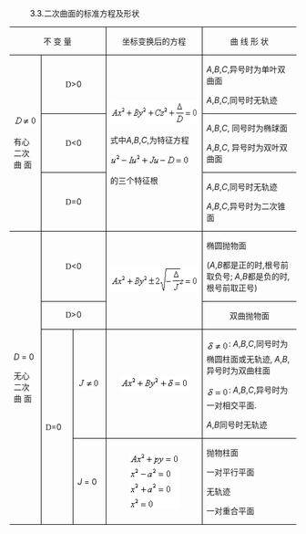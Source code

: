 <div class=Section1>
<p class=MsoNormal style='margin-left:36.0pt;text-indent:-9.0pt'><span
lang=EN-US style='color:black'>3.</span><span lang=EN-US style='color:black'>3.</span><span
lang=ZH-CN style='font-family:宋体_GB2312'>二次曲面的标准方程及形状</span></p>
<table class=MsoNormalTable border=1 cellspacing=0 cellpadding=0
 style='border-collapse:collapse;border:none'>
 <tr>
  <td width=163 colspan=3 valign=top style='width:122.4pt;border:none;
  border-top:solid windowtext 1.0pt;padding:0mm 5.4pt 0mm 5.4pt'>
  <p class=MsoNormal align=center style='text-align:center'><span lang=ZH-CN
  style='font-family:宋体_GB2312'>不</span><span lang=ZH-CN> </span><span
  lang=ZH-CN style='font-family:宋体_GB2312'>变</span><span lang=ZH-CN> </span><span
  lang=ZH-CN style='font-family:宋体_GB2312'>量</span></p>
  </td>
  <td width=216 valign=top style='width:162.0pt;border-top:solid windowtext 1.0pt;
  border-left:solid windowtext 1.0pt;border-bottom:none;border-right:none;
  padding:0mm 5.4pt 0mm 5.4pt'>
  <p class=MsoNormal align=center style='text-align:center'><span lang=ZH-CN
  style='font-family:宋体_GB2312'>坐标变换后的方程</span></p>
  </td>
  <td width=211 valign=top style='width:158.4pt;border:solid windowtext 1.0pt;
  border-right:none;padding:0mm 5.4pt 0mm 5.4pt'>
  <p class=MsoNormal align=center style='text-align:center'><span lang=ZH-CN
  style='font-family:宋体_GB2312'>曲</span><span lang=ZH-CN> </span><span
  lang=ZH-CN style='font-family:宋体_GB2312'>线</span><span lang=ZH-CN> </span><span
  lang=ZH-CN style='font-family:宋体_GB2312'>形</span><span lang=ZH-CN> </span><span
  lang=ZH-CN style='font-family:宋体_GB2312'>状</span></p>
  </td>
 </tr>
 <tr style='height:20.5pt'>
  <td width=55 rowspan=3 style='width:41.4pt;border:none;border-top:solid windowtext 1.0pt;
  padding:0mm 5.4pt 0mm 5.4pt;height:20.5pt'>
  <p class=MsoNormal><sub><span lang=EN-US><img width=41 height=17
  src="res/17e9d95da129bdd93c34fb6cc6aaaa52_5582_files/image002.gif" u1:shapes="_x0000_i1025"></span></sub></p>
  <p class=MsoNormal><span lang=ZH-CN style='font-family:宋体_GB2312'>有心二次曲</span><span
  lang=ZH-CN> </span><span lang=ZH-CN style='font-family:宋体_GB2312'>面</span></p>
  </td>
  <td width=108 colspan=2 style='width:81.0pt;border:solid windowtext 1.0pt;
  padding:0mm 5.4pt 0mm 5.4pt;height:20.5pt'>
  <p class=MsoNormal align=center style='text-align:center'><span lang=EN-US
  style='font-family:Symbol'>D</span><span lang=EN-US>&gt;0</span></p>
  </td>
  <td width=216 rowspan=3 style='width:162.0pt;border:none;border-top:solid windowtext 1.0pt;
  padding:0mm 5.4pt 0mm 5.4pt;height:20.5pt'>
  <p class=MsoNormal><sub><span lang=EN-US><img width=165 height=41
  src="res/17e9d95da129bdd93c34fb6cc6aaaa52_5582_files/image004.gif" u1:shapes="_x0000_i1026"></span></sub></p>
  <p class=MsoNormal><span lang=ZH-CN style='font-family:宋体_GB2312'>式中</span><i><span
  lang=EN-US>A</span></i><span lang=EN-US>,<i>B</i>,<i>C</i>,</span><span
  lang=ZH-CN style='font-family:宋体_GB2312'>为特征方程</span></p>
  <p class=MsoNormal><sub><span lang=EN-US><img width=140 height=20
  src="res/17e9d95da129bdd93c34fb6cc6aaaa52_5582_files/image006.gif" u1:shapes="_x0000_i1027"></span></sub></p>
  <p class=MsoNormal><span lang=ZH-CN style='font-family:宋体_GB2312'>的三个特征根</span></p>
  </td>
  <td width=211 valign=top style='width:158.4pt;border-top:none;border-left:
  solid windowtext 1.0pt;border-bottom:solid windowtext 1.0pt;border-right:
  none;padding:0mm 5.4pt 0mm 5.4pt;height:20.5pt'>
  <p class=MsoNormal><i><span lang=EN-US>A</span></i><span lang=EN-US>,<i>B</i>,<i>C</i>,</span><span
  lang=ZH-CN style='font-family:宋体_GB2312'>异号时为单叶双曲面</span></p>
  <p class=MsoNormal><i><span lang=EN-US>A</span></i><span lang=EN-US>,<i>B</i>,<i>C</i>,</span><span
  lang=ZH-CN style='font-family:宋体_GB2312'>同号时无轨迹</span></p>
  </td>
 </tr>
 <tr style='height:20.5pt'>
  <td width=108 colspan=2 style='width:81.0pt;border:solid windowtext 1.0pt;
  border-top:none;padding:0mm 5.4pt 0mm 5.4pt;height:20.5pt'>
  <p class=MsoNormal align=center style='text-align:center'><span lang=EN-US
  style='font-family:Symbol'>D</span><span lang=EN-US>&lt;0</span></p>
  </td>
  <td width=211 valign=top style='width:158.4pt;border-top:none;border-left:
  solid windowtext 1.0pt;border-bottom:solid windowtext 1.0pt;border-right:
  none;padding:0mm 5.4pt 0mm 5.4pt;height:20.5pt'>
  <p class=MsoNormal><i><span lang=EN-US>A</span></i><span lang=EN-US>,<i>B</i>,<i>C</i>,
  </span><span lang=ZH-CN style='font-family:宋体_GB2312'>同号时为椭球面</span></p>
  <p class=MsoNormal><i><span lang=EN-US>A</span></i><span lang=EN-US>,<i>B</i>,<i>C</i>,
  </span><span lang=ZH-CN style='font-family:宋体_GB2312'>异号时为双叶双曲面</span></p>
  </td>
 </tr>
 <tr style='height:20.5pt'>
  <td width=108 colspan=2 style='width:81.0pt;border:solid windowtext 1.0pt;
  border-top:none;padding:0mm 5.4pt 0mm 5.4pt;height:20.5pt'>
  <p class=MsoNormal align=center style='text-align:center'><span lang=EN-US
  style='font-family:Symbol'>D</span><span lang=EN-US>=0</span></p>
  </td>
  <td width=211 valign=top style='width:158.4pt;border-top:none;border-left:
  solid windowtext 1.0pt;border-bottom:solid windowtext 1.0pt;border-right:
  none;padding:0mm 5.4pt 0mm 5.4pt;height:20.5pt'>
  <p class=MsoNormal><i><span lang=EN-US>A</span></i><span lang=EN-US>,<i>B</i>,<i>C</i>,</span><span
  lang=ZH-CN style='font-family:宋体_GB2312'>同号时无轨迹</span></p>
  <p class=MsoNormal><i><span lang=EN-US>A</span></i><span lang=EN-US>,<i>B</i>,<i>C</i>,</span><span
  lang=ZH-CN style='font-family:宋体_GB2312'>异号时为二次锥面</span></p>
  </td>
 </tr>
 <tr>
  <td width=55 rowspan=4 style='width:41.4pt;border-top:solid windowtext 1.0pt;
  border-left:none;border-bottom:solid windowtext 1.0pt;border-right:none;
  padding:0mm 5.4pt 0mm 5.4pt'>
  <p class=MsoNormal><i><span lang=EN-US>D </span></i><span lang=EN-US>= 0</span></p>
  <p class=MsoNormal><span lang=ZH-CN style='font-family:宋体_GB2312'>无心二次曲</span><span
  lang=ZH-CN> </span><span lang=ZH-CN style='font-family:宋体_GB2312'>面</span></p>
  </td>
  <td width=108 colspan=2 style='width:81.0pt;border:solid windowtext 1.0pt;
  border-top:none;padding:0mm 5.4pt 0mm 5.4pt'>
  <p class=MsoNormal align=center style='text-align:center'><span lang=EN-US
  style='font-family:Symbol'>D</span><span lang=EN-US>&lt;0</span></p>
  </td>
  <td width=216 rowspan=2 style='width:162.0pt;border:none;border-top:solid windowtext 1.0pt;
  padding:0mm 5.4pt 0mm 5.4pt'>
  <p class=MsoNormal><sub><span lang=EN-US><img width=163 height=47
  src="res/17e9d95da129bdd93c34fb6cc6aaaa52_5582_files/image008.gif" u1:shapes="_x0000_i1028"></span></sub></p>
  </td>
  <td width=211 valign=top style='width:158.4pt;border-top:none;border-left:
  solid windowtext 1.0pt;border-bottom:solid windowtext 1.0pt;border-right:
  none;padding:0mm 5.4pt 0mm 5.4pt'>
  <p class=MsoNormal><span lang=ZH-CN style='font-family:宋体_GB2312'>椭圆抛物面</span></p>
  <p class=MsoNormal><span lang=EN-US>(<i>A</i>,<i>B</i></span><span
  lang=ZH-CN style='font-family:宋体_GB2312'>都是正的时</span><span lang=EN-US>,</span><span
  lang=ZH-CN style='font-family:宋体_GB2312'>根号前取负号</span><span lang=EN-US>;<i> A</i>,<i>B</i></span><span
  lang=ZH-CN style='font-family:宋体_GB2312'>都是负的时</span><span lang=EN-US>,</span><span
  lang=ZH-CN style='font-family:宋体_GB2312'>根号前取正号</span><span lang=EN-US>)</span></p>
  </td>
 </tr>
 <tr>
  <td width=108 colspan=2 valign=top style='width:81.0pt;border:solid windowtext 1.0pt;
  border-top:none;padding:0mm 5.4pt 0mm 5.4pt'>
  <p class=MsoNormal align=center style='text-align:center'><span lang=EN-US
  style='font-family:Symbol'>D</span><span lang=EN-US>&gt;0</span></p>
  </td>
  <td width=211 valign=top style='width:158.4pt;border-top:none;border-left:
  solid windowtext 1.0pt;border-bottom:solid windowtext 1.0pt;border-right:
  none;padding:0mm 5.4pt 0mm 5.4pt'>
  <p class=MsoNormal align=center style='text-align:center'><span lang=ZH-CN
  style='font-family:宋体_GB2312'>双曲抛物面</span></p>
  </td>
 </tr>
 <tr style='height:40.55pt'>
  <td width=48 rowspan=2 style='width:36.0pt;border:solid windowtext 1.0pt;
  border-top:none;padding:0mm 5.4pt 0mm 5.4pt;height:40.55pt'>
  <p class=MsoNormal><span lang=EN-US style='font-family:Symbol'>D</span><span
  lang=EN-US>=0</span></p>
  </td>
  <td width=60 style='width:45.0pt;border-top:none;border-left:none;border-bottom:
  solid windowtext 1.0pt;border-right:solid windowtext 1.0pt;padding:0mm 5.4pt 0mm 5.4pt;
  height:40.55pt'>
  <p class=MsoNormal><sub><span lang=EN-US><img width=38 height=17
  src="res/17e9d95da129bdd93c34fb6cc6aaaa52_5582_files/image010.gif" u1:shapes="_x0000_i1033"></span></sub></p>
  </td>
  <td width=216 style='width:162.0pt;border-top:solid windowtext 1.0pt;
  border-left:none;border-bottom:solid windowtext 1.0pt;border-right:none;
  padding:0mm 5.4pt 0mm 5.4pt;height:40.55pt'>
  <p class=MsoNormal align=center style='text-align:center'><sub><span
  lang=EN-US><img width=120 height=24
  src="res/17e9d95da129bdd93c34fb6cc6aaaa52_5582_files/image012.gif" u1:shapes="_x0000_i1034"></span></sub></p>
  </td>
  <td width=211 valign=top style='width:158.4pt;border-top:none;border-left:
  solid windowtext 1.0pt;border-bottom:solid windowtext 1.0pt;border-right:
  none;padding:0mm 5.4pt 0mm 5.4pt;height:40.55pt'>
  <p class=MsoNormal><sub><span lang=EN-US><img width=39 height=21
  src="res/17e9d95da129bdd93c34fb6cc6aaaa52_5582_files/image014.gif" u1:shapes="_x0000_i1035"
  align=absmiddle></span></sub><span lang=EN-US>:<i> A</i>,<i>B</i>,<i>C</i>,</span><span
  lang=ZH-CN style='font-family:宋体_GB2312'>同号时为椭圆柱面或无轨迹</span><span lang=EN-US>,<i>
  A</i>,<i>B</i>,</span><span lang=ZH-CN style='font-family:宋体_GB2312'>异号时为双曲柱面</span></p>
  <p class=MsoNormal><sub><span lang=EN-US><img width=39 height=21
  src="res/17e9d95da129bdd93c34fb6cc6aaaa52_5582_files/image016.gif" u1:shapes="_x0000_i1036"
  align=absmiddle></span></sub><span lang=EN-US>:<i> A</i>,<i>B</i>,<i>C</i>,</span><span
  lang=ZH-CN style='font-family:宋体_GB2312'>异号时为一对相交平面</span><span lang=EN-US>.</span></p>
  <p class=MsoNormal><i><span lang=EN-US>A</span></i><span lang=EN-US>,<i>B</i></span><span
  lang=ZH-CN style='font-family:宋体_GB2312'>同号时无轨迹</span></p>
  </td>
 </tr>
 <tr style='height:55.6pt'>
  <td width=60 style='width:45.0pt;border-top:none;border-left:none;border-bottom:
  solid windowtext 1.0pt;border-right:solid windowtext 1.0pt;padding:0mm 5.4pt 0mm 5.4pt;
  height:55.6pt'>
  <p class=MsoNormal><i><span lang=EN-US>J </span></i><span lang=EN-US>= 0</span></p>
  </td>
  <td width=216 style='width:162.0pt;border:none;border-bottom:solid windowtext 1.0pt;
  padding:0mm 5.4pt 0mm 5.4pt;height:55.6pt'>
  <p class=MsoNormal align=center style='text-align:center'><sub><span
  lang=EN-US><img width=88 height=99
  src="res/17e9d95da129bdd93c34fb6cc6aaaa52_5582_files/image018.gif" u1:shapes="_x0000_i1037"></span></sub></p>
  </td>
  <td width=211 style='width:158.4pt;border-top:none;border-left:solid windowtext 1.0pt;
  border-bottom:solid windowtext 1.0pt;border-right:none;padding:0mm 5.4pt 0mm 5.4pt;
  height:55.6pt'>
  <p class=MsoNormal><span lang=ZH-CN style='font-family:宋体_GB2312'>抛物柱面</span></p>
  <p class=MsoNormal><span lang=ZH-CN style='font-family:宋体_GB2312'>一对平行平面</span></p>
  <p class=MsoNormal><span lang=ZH-CN style='font-family:宋体_GB2312'>无轨迹</span></p>
  <p class=MsoNormal><span lang=ZH-CN style='font-family:宋体_GB2312'>一对重合平面</span></p>
  </td>
 </tr>
</table>
<p class=MsoNormal align=left style='margin:0mm;margin-bottom:.0001pt;
text-align:left'><span lang=EN-US style='font-family:宋体'>&nbsp;</span></p>
</div>